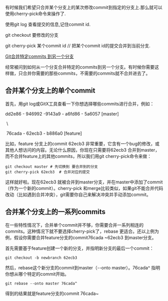有时候我们希望只合并某个分支上的某次修改commit到指定的分支上.那么就可以使用cherry-pick命令来操作了.

使用git log 查看提交的信息,记住commit id.

git checkout 要修改的分支

git cherry-pick 某个commit id  // 把某个commit id的提交合并到当前分支.

[Git合并特定commits 到另一个分支](http://blog.csdn.net/ybdesire/article/details/42145597)

 经常被问到如何从一个分支合并特定的commits到另一个分支。有时候你需要这样做，只合并你需要的那些commits，不需要的commits就不合并进去了。

## **合并某个分支上的单个commit**

 首先，用git log或GitX工具查看一下你想选择哪些commits进行合并，例如：

 dd2e86 - 946992 -9143a9 - a6fd86 - 5a6057 [master]

​      \

​       76cada - 62ecb3 - b886a0 [feature]

 比如，feature 分支上的commit 62ecb3 非常重要，它含有一个bug的修改，或其他人想访问的内容。无论什么原因，你现在只需要将62ecb3 合并到master，而不合并feature上的其他commits，所以我们用git cherry-pick命令来做：

```shell
git checkout master # 先切换到 要合并到的分支 
git cherry-pick 62ecb3  # 合并对应的提交
```

 这样就好啦。现在62ecb3 就被合并到master分支，并在master中添加了commit（作为一个新的commit）。cherry-pick 和merge比较类似，如果git不能合并代码改动（比如遇到合并冲突），git需要你自己来解决冲突并手动添加commit。

 

## **合并某个分支上的一系列commits**

 

 在一些特性情况下，合并单个commit并不够，你需要合并一系列相连的commits。这种情况下就不要选择cherry-pick了，rebase 更适合。还以上例为例，假设你需要合并feature分支的commit76cada ~62ecb3 到master分支。

 首先需要基于feature创建一个新的分支，并指明新分支的最后一个commit：

```shell
git checkout -b newbranch 62ecb3 
```



 然后，rebase这个新分支的commit到master（--onto master）。76cada^ 指明你想从哪个特定的commit开始。

```shell
git rebase --onto master 76cada^ 
```



得到的结果就是feature分支的commit 76cada~ 